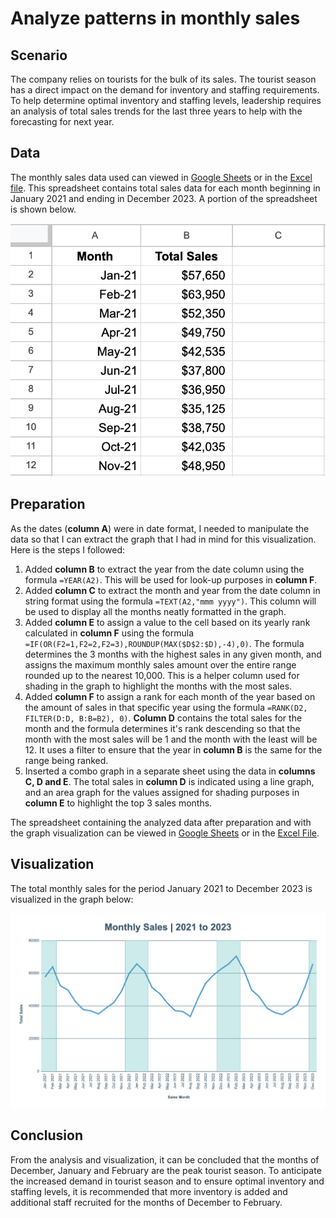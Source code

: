 # Analyze patterns in monthly sales

## Scenario

The company relies on tourists for the bulk of its sales. The tourist season has a direct impact on the demand for inventory and staffing requirements. To help determine optimal inventory and staffing levels, leadership requires an analysis of total sales trends for the last three years to help with the forecasting for next year.

## Data

The monthly sales data used can viewed in [Google Sheets](https://docs.google.com/spreadsheets/d/1G2r8RuzynC7pc3tVFh6VtRARigpM5Oq3JQLhUXun74g/edit?usp=sharing) or in the [Excel file](/activities/spreadsheets/c01m03-generate-chart/c01m03-monthly-sales-data.png). This spreadsheet contains total sales data for each month beginning in January 2021 and ending in December 2023. A portion of the spreadsheet is shown below.

![Monthly Sales Data](/activities/spreadsheets/c01m03-generate-chart/c01m03-monthly-sales-data.png 'Monthly Sales Data')

## Preparation

As the dates (**column A**) were in date format, I needed to manipulate the data so that I can extract the graph that I had in mind for this visualization. Here is the steps I followed:

1. Added **column B** to extract the year from the date column using the formula `=YEAR(A2)`. This will be used for look-up purposes in **column F**.
2. Added **column C** to extract the month and year from the date column in string format using the formula `=TEXT(A2,"mmm yyyy")`. This column will be used to display all the months neatly formatted in the graph.
3. Added **column E** to assign a value to the cell based on its yearly rank calculated in **column F** using the formula `=IF(OR(F2=1,F2=2,F2=3),ROUNDUP(MAX($D$2:$D),-4),0)`. The formula determines the 3 months with the highest sales in any given month, and assigns the maximum monthly sales amount over the entire range rounded up to the nearest 10,000. This is a helper column used for shading in the graph to highlight the months with the most sales.
4. Added **column F** to assign a rank for each month of the year based on the amount of sales in that specific year using the formula `=RANK(D2, FILTER(D:D, B:B=B2), 0)`. **Column D** contains the total sales for the month and the formula determines it's rank descending so that the month with the most sales will be 1 and the month with the least will be 12. It uses a filter to ensure that the year in **column B** is the same for the range being ranked.
5. Inserted a combo graph in a separate sheet using the data in **columns C, D and E**. The total sales in **column D** is indicated using a line graph, and an area graph for the values assigned for shading purposes in **column E** to highlight the top 3 sales months.

The spreadsheet containing the analyzed data after preparation and with the graph visualization can be viewed in [Google Sheets](https://docs.google.com/spreadsheets/d/1AjwcXVJLBfLqIksQ4Q1VRIia4kbJ2dTjCmJyD1KLHzc/edit?usp=sharing) or in the [Excel File](/activities/spreadsheets/c01m03-generate-chart/c01m03-monthly-sales-analysis.xlsx).

## Visualization

The total monthly sales for the period January 2021 to December 2023 is visualized in the graph below:

![Monthly Sales Graph](/activities/spreadsheets/c01m03-generate-chart/c01m03-monthly-sales-analysis.png 'Monthly Sales Graph')

## Conclusion

From the analysis and visualization, it can be concluded that the months of December, January and February are the peak tourist season. To anticipate the increased demand in tourist season and to ensure optimal inventory and staffing levels, it is recommended that more inventory is added and additional staff recruited for the months of December to February.
